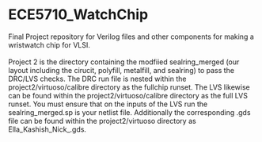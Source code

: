 # ECE5710_WatchChip
Final Project repository for Verilog files and other components for making a wristwatch chip for VLSI.
<br><br>
Project 2 is the directory containing the modfiied sealring_merged (our layout including the cirucit, polyfill, metalfill, and sealring) to pass the DRC/LVS checks. The DRC run file is nested within the project2/virtuoso/calibre directory as the fullchip runset. The LVS likewise can be found within the project2/virtuoso/calibre directory as the full LVS runset. You must ensure that on the inputs of the LVS run the sealring_merged.sp is your netlist file. Additionally the corresponding .gds file can be found within the project2/virtuoso directory as Ella_Kashish_Nick_.gds.
